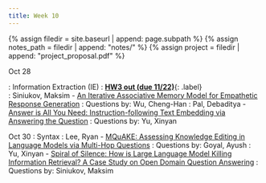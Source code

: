 ```yaml
---
title: Week 10
---
```



{% assign filedir = site.baseurl | append: page.subpath %} 
{% assign notes_path = filedir | append: "notes/" %} 
{% assign project = filedir | append: "project_proposal.pdf" %}

<!--  
Instructions:

INDENTATION COUNTS

Each day should be formatted exactly as follows

Date
: Lessons Covered
  : Reading List
    : In Class Presentations
: **Assignment/Announcement**{: .label}


To add a hyperlink for readings, do it as follows
  : [Example Paper](http://linktopaper.edu)

To make the hyperlink open in a new tab by default
  : [Example Paper](http://linktopaper.edu){:target=_"blank"}

The announcement can be made red for due dates as follows
: **Assignment Due**{: .label .label-red }

10/28: IE; HW3 out (due 11/22)
10/30: Syntax
-->

Oct 28

: Information Extraction (IE)
: [**HW3 out (due 11/22)**]({{site.baseurl}}assets/files/hw3.pdf){: .label}   
    <!-- : [Life is a Circus and We are the Clowns: Automatically Finding Analogies between Situations and Processes]() -->
  : Siniukov, Maksim - [An Iterative Associative Memory Model for Empathetic Response Generation](https://arxiv.org/pdf/2402.17959)
  : Questions by: Wu, Cheng-Han
  : Pal, Debaditya - [Answer is All You Need: Instruction-following Text Embedding via Answering the Question](https://aclanthology.org/2024.acl-long.27/)
  : Questions by: Yu, Xinyan

Oct 30
: Syntax
  : Lee, Ryan - [MQuAKE: Assessing Knowledge Editing in Language Models via Multi-Hop Questions](https://aclanthology.org/2023.emnlp-main.971.pdf)
  : Questions by: Goyal, Ayush
  : Yu, Xinyan - [Spiral of Silence: How is Large Language Model Killing Information Retrieval? A Case Study on Open Domain Question Answering](nan)
  : Questions by: Siniukov, Maksim